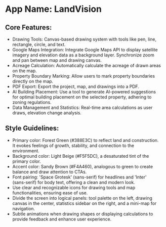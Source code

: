 # **App Name**: LandVision

## Core Features:

- Drawing Tools: Canvas-based drawing system with tools like pen, line, rectangle, circle, and text.
- Google Maps Integration: Integrate Google Maps API to display satellite imagery and elevation data as a background layer. Synchronize zoom and pan between map and drawing canvas.
- Acreage Calculation: Automatically calculate the acreage of drawn areas on the map.
- Property Boundary Marking: Allow users to mark property boundaries directly on the map.
- PDF Export: Export the project, map, and drawings into a PDF.
- AI Building Placement: Use a tool to generate AI-powered suggestions for optimal building placement on the selected property, adhering to zoning regulations.
- Data Management and Statistics: Real-time area calculations as user draws, elevation change analysis.

## Style Guidelines:

- Primary color: Forest Green (#388E3C) to reflect land and construction. It evokes feelings of growth, stability, and connection to the environment.
- Background color: Light Beige (#F5F5DC), a desaturated tint of the primary color.
- Accent color: Sandy Brown (#F4A460), analogous to green to create balance and draw attention to CTAs.
- Font pairing: 'Space Grotesk' (sans-serif) for headlines and 'Inter' (sans-serif) for body text, offering a clean and modern look.
- Use clear and recognizable icons for drawing tools and map functionalities, ensuring ease of use.
- Divide the screen into logical panels: tool palette on the left, drawing canvas in the center, statistics sidebar on the right, and a mini-map for navigation.
- Subtle animations when drawing shapes or displaying calculations to provide feedback and enhance user experience.